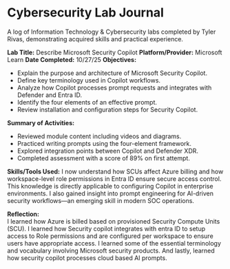 # Cybersecurity Lab Journal

A log of Information Technology & Cybersecurity labs completed by Tyler Rivas, demonstrating acquired skills and practical experience.

**Lab Title:**  Describe Microsoft Security Copilot
**Platform/Provider:**  Microsoft Learn
**Date Completed:**  10/27/25
**Objectives:**  
- Explain the purpose and architecture of Microsoft Security Copilot.
- Define key terminology used in Copilot workflows.
- Analyze how Copilot processes prompt requests and integrates with Defender and Entra ID.
- Identify the four elements of an effective prompt.
- Review installation and configuration steps for Security Copilot.

**Summary of Activities:**
- Reviewed module content including videos and diagrams.
- Practiced writing prompts using the four-element framework.
- Explored integration points between Copilot and Defender XDR.
- Completed assessment with a score of 89% on first attempt.

**Skills/Tools Used:** 
I now understand how SCUs affect Azure billing and how workspace-level role permissions in Entra ID ensure secure access control. This knowledge is directly applicable to configuring Copilot in enterprise environments. I also gained insight into prompt engineering for AI-driven security workflows—an emerging skill in modern SOC operations.

**Reflection:**  
I learned how Azure is billed based on provisioned Security Compute Units (SCU). I learned how Security copilot integrates with entra ID to setup access to Role permissions and are configured per workspace to ensure users have appropriate access. I learned some of the essential terminology and vocabulary involving Microsoft security products. And lastly, learned how security copilot processes cloud based AI prompts.
